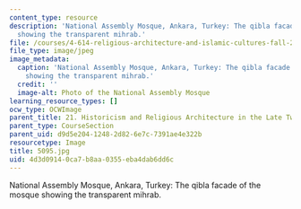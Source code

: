 ```yaml
---
content_type: resource
description: 'National Assembly Mosque, Ankara, Turkey: The qibla facade of the mosque
  showing the transparent mihrab.'
file: /courses/4-614-religious-architecture-and-islamic-cultures-fall-2002/4d3d09140ca7b8aa0355eba4dab6dd6c_5095.jpg
file_type: image/jpeg
image_metadata:
  caption: 'National Assembly Mosque, Ankara, Turkey: The qibla facade of the mosque
    showing the transparent mihrab.'
  credit: ''
  image-alt: Photo of the National Assembly Mosque
learning_resource_types: []
ocw_type: OCWImage
parent_title: 21. Historicism and Religious Architecture in the Late Twentieth Century
parent_type: CourseSection
parent_uid: d9d5e204-1248-2d82-6e7c-7391ae4e322b
resourcetype: Image
title: 5095.jpg
uid: 4d3d0914-0ca7-b8aa-0355-eba4dab6dd6c
---
```

National Assembly Mosque, Ankara, Turkey: The qibla facade of the mosque showing the transparent mihrab.

